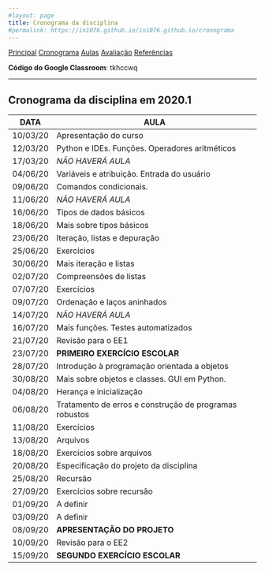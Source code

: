 ```yaml
---
#layout: page
title: Cronograma da disciplina
#permalink: https://in1076.github.io/in1076.github.io/cronograma
---
```

[Principal](https://in1076.github.io) [Cronograma](https://in1076.github.io/cronograma) [Aulas](https://in1076.github.io/aulas) [Avaliação](https://in1076.github.io/avaliacao) [Referências](https://in1076.github.io/referencias)


**Código do Google Classroom**: tkhccwq

---

## Cronograma da disciplina em 2020.1	
	
|**DATA**|	**AULA** | 
|--------|-------------------------------------------------|
|10/03/20|	Apresentação do curso |
|12/03/20|	Python e IDEs. Funções. Operadores aritméticos|
|17/03/20|	*NÃO HAVERÁ AULA*|
|04/06/20|	Variáveis e atribuição. Entrada do usuário|
|09/06/20|	Comandos condicionais.|
|11/06/20|	*NÃO HAVERÁ AULA* |
|16/06/20|	Tipos de dados básicos|
|18/06/20|	Mais sobre tipos básicos|
|23/06/20|	Iteração, listas e depuração|
|25/06/20|	Exercícios|
|30/06/20|	Mais iteração e listas|
|02/07/20|	Compreensões de listas|
|07/07/20|	Exercícios|
|09/07/20|	Ordenação e laços aninhados|
|14/07/20|	*NÃO HAVERÁ AULA*|
|16/07/20|	Mais funções. Testes automatizados|
|21/07/20|	Revisão para o EE1|
|23/07/20|	**PRIMEIRO EXERCÍCIO ESCOLAR**|
|28/07/20|	Introdução à programação orientada a objetos|
|30/08/20|	Mais sobre objetos e classes. GUI em Python.|
|04/08/20|	Herança e inicialização|
|06/08/20|	Tratamento de erros e construção de programas robustos|
|11/08/20|	Exercícios|
|13/08/20|	Arquivos|
|18/08/20|	Exercícios sobre arquivos|
|20/08/20|	Especificação do projeto da disciplina|
|25/08/20|	Recursão|
|27/09/20|	Exercícios sobre recursão|
|01/09/20|	A definir|
|03/09/20|	A definir|
|08/09/20|	**APRESENTAÇÃO DO PROJETO**|  
|10/09/20|	Revisão para o EE2|
|15/09/20|	**SEGUNDO EXERCÍCIO ESCOLAR**|
